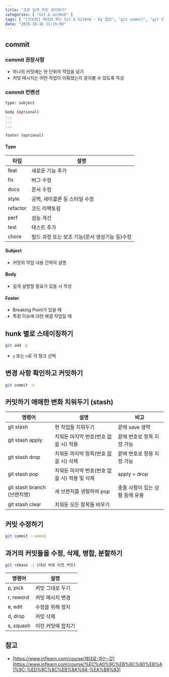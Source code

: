 ```yaml
---
title: "프로 답게 커밋 관리하기"
categories: [ "Git & GitHub" ]
tags: [ "[인프런] 제대로 파는 Git & GitHub - by 얄코", "git commit", "git 컨벤션", "git stash", "git rebase" ]
date: "2025-10-16 21:19:00"
---
```


## commit

### commit 권장사항

- 하나의 커밋에는 한 단위의 작업을 넣기
- 커밋 메시지는 어떤 작업이 이뤄졌는지 알아볼 수 있도록 작성

### commit 컨벤션

```bash
type: subject

body (optional)
...
...
...

footer (optional)
```

#### Type

| 타입       | 설명                          |
|----------|-----------------------------|
| feat     | 새로운 기능 추가                   |
| fix      | 버그 수정                       |
| docs     | 문서 수정                       |
| style    | 공백, 세미콜론 등 스타일 수정           |
| refactor | 코드 리팩토링                     |
| perf     | 성능 개선                       |
| test     | 테스트 추가                      |
| chore    | 빌드 과정 또는 보조 기능(문서 생성기능 등)수정 |

#### Subject

- 커밋의 작업 내용 간략히 설명

#### Body

- 길게 설명할 필요가 있을 시 작성

#### Footer

- Breaking Point가 있을 때
- 특정 이슈에 대한 해결 작업일 때

## hunk 별로 스테이징하기

```bash
git add -p
```

- `y` 또는 `n`로 각 헝크 선택

## 변경 사항 확인하고 커밋하기

```bash
git commit -v
```

## 커밋하기 애매한 변화 치워두기 (stash)

| 명령어                     | 설명                          | 비고                 |
|-------------------------|-----------------------------|--------------------|
| git stash               | 현 작업들 치워두기                  | 끝에 save 생략         |
| git stash apply         | 치워둔 마지막 번호(번호 없을 시) 적용      | 끝에 번호로 항목 지정 가능    |
| git stash drop          | 치워둔 마지막 항목(번호 없을 시) 삭제      | 끝에 번호로 항몽 지정 가능    |
| git stash pop           | 치워둔 마지막 번호(번호 없을 시) 적용 및 삭제 | apply + drop       |
| git stash branch (브랜치명) | 새 브랜치를 생헝하여 pop             | 충돌 사항이 있는 상황 등에 유용 |
| git stash clear         | 치워둔 모든 항목들 비우기              |                    |

## 커밋 수정하기

```bash
git commit --amend
```

## 과거의 커밋들을 수정, 삭제, 병합, 분할하기

```bash
git rebase -i (대상 바로 이전 커밋)
```

| 명령어       | 설명         |
|-----------|------------|
| p, pick   | 커밋 그대로 두기  |
| r, reword | 커밋 메시지 변경  |
| e, edit   | 수정을 위해 정지  |
| d, drop   | 커밋 삭제      |
| s, squash | 이전 커밋에 합치기 |

## 참고

- [https://www.inflearn.com/course/제대로-파는-깃](https://www.inflearn.com/course/%EC%A0%9C%EB%8C%80%EB%A1%9C-%ED%8C%8C%EB%8A%94-%EA%B9%83)
